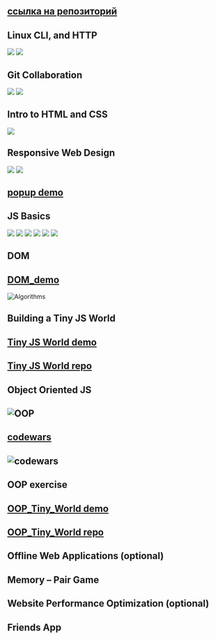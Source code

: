 ## [ссылка на репозиторий](https://github.com/maximmorenko/kottans-frontend)

## Linux CLI, and HTTP

![](https://github.com/maximmorenko/kottans-frontend/blob/master/task_linux_cli/001.jpg)
![](https://github.com/maximmorenko/kottans-frontend/blob/master/task_linux_cli/002.jpg)

## Git Collaboration

![](https://github.com/maximmorenko/kottans-frontend/blob/master/task_git_collaboration/git1.jpg)
![](https://github.com/maximmorenko/kottans-frontend/blob/master/task_git_collaboration/git2.jpg)

## Intro to HTML and CSS

![](https://github.com/maximmorenko/kottans-frontend/blob/master/task_html_css_intro/html_css.jpg)


## Responsive Web Design

![](https://github.com/maximmorenko/kottans-frontend/blob/master/task_responsive_web_design/img/flex1.jpg)
![](https://github.com/maximmorenko/kottans-frontend/blob/master/task_responsive_web_design/img/grid2.jpg)

## [popup demo](https://maximmorenko.github.io/kottans-frontend)


## JS Basics

![](https://github.com/maximmorenko/kottans-frontend/blob/master/assets/task_js_basics/01.jpg)
![](https://github.com/maximmorenko/kottans-frontend/blob/master/assets/task_js_basics/02.jpg)
![](https://github.com/maximmorenko/kottans-frontend/blob/master/assets/task_js_basics/03.jpg)
![](https://github.com/maximmorenko/kottans-frontend/blob/master/assets/task_js_basics/04.jpg)
![](https://github.com/maximmorenko/kottans-frontend/blob/master/assets/task_js_basics/05.jpg)
![](https://github.com/maximmorenko/kottans-frontend/blob/master/assets/task_js_basics/06.jpg)

## DOM

## [DOM_demo](https://maximmorenko.github.io/kottans-frontend-dom)

![Algorithms](https://github.com/maximmorenko/kottans-frontend-dom/blob/master/assets/task_js_dom/Algorithms.jpg)



## Building a Tiny JS World

## [Tiny JS World demo](https://maximmorenko.github.io/building-a-tiny-js-world-master)

## [Tiny JS World repo](https://github.com/maximmorenko/building-a-tiny-js-world-master)



## Object Oriented JS

## ![OOP](https://github.com/maximmorenko/kottans-frontend/blob/master/assets/OOP/oop.jpg)

## [codewars](https://www.codewars.com/users/maxim_morenko)

## ![codewars](https://github.com/maximmorenko/kottans-frontend/blob/master/assets/OOP/clan.jpg)



## OOP exercise

## [OOP_Tiny_World demo](https://maximmorenko.github.io/OOP-tiny-JS-world-master)

## [OOP_Tiny_World repo](https://github.com/maximmorenko/OOP-tiny-JS-world-master)



## Offline Web Applications (optional)



## Memory – Pair Game



## Website Performance Optimization (optional)



## Friends App
